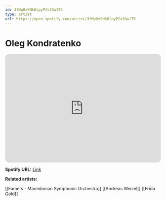 ```yaml
---
id: 3fMp0z9Nk0lpyPIvfQw1T6
type: artist
url: https://open.spotify.com/artist/3fMp0z9Nk0lpyPIvfQw1T6
---
```

# Oleg Kondratenko

<iframe style="border-radius:12px" src="https://open.spotify.com/embed/artist/3fMp0z9Nk0lpyPIvfQw1T6" width="100%" height="352" frameBorder="0" allowfullscreen="" allow="autoplay; clipboard-write; encrypted-media; fullscreen; picture-in-picture" loading="lazy"></iframe>

**Spotify URL:** [Link](https://open.spotify.com/artist/3fMp0z9Nk0lpyPIvfQw1T6)

**Related artists:**

[[Fame's - Macedonian Symphonic Orchestra]]
[[Andreas Weizel]]
[[Frida Gold]]
